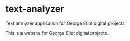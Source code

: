 # text-analyzer
Text analyzer application for George Eliot digital projects

This is a website for George Eliot digital projects. 

